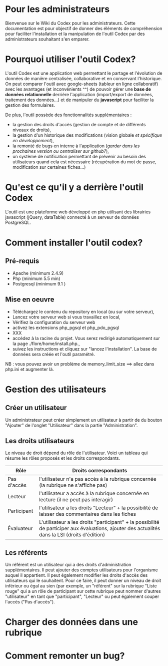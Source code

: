 # Pour les administrateurs

Bienvenue sur le Wiki du Codex pour les administrateurs. Cette documentation est pour objectif de donner des éléments de compréhension pour faciliter l'installation et la manipulation de l'outil Codex par des administrateurs souhaitant s'en emparer.

# Pourquoi utiliser l'outil Codex?
L'outil Codex est une application web permettant le partage et l'évolution de données de manière centralisée, collaborative et en conservant l'historique. On peut comparer l'outil avec google-sheets (tableur en ligne collaboratif) avec les avantages (et inconvénients ^^) de pouvoir gérer une **base de données relationnelle** derrière l'application (import/export de données, traitement des données...) et de manipuler du **javascript** pour faciliter la gestion des formulaires.

De plus, l'outil possède des fonctionnalités supplémentaires : 
- la gestion des droits d'accès (gestion de compte et de différents niveaux de droits),
- la gestion d'un historique des modifications (vision globale *et spécifique en développement*),
- la remonté de bugs en interne à l'application (*garder dans les prochaines version ou centraliser sur github?*),
- un système de notification permettant de prévenir au besoin des utilisateurs quand cela est nécessaire (récupération du mot de passe, modification sur certaines fiches...)

# Qu'est ce qu'il y a derrière l'outil Codex
L'outil est une plateforme web développé en php utilisant des librairies javascript (jQuery, dataTable) connecté à un serveur de données PostgreSQL.


# Comment installer l'outil codex?
## Pré-requis
* Apache (minimum 2.4.9)
* Php (minimum 5.5 min)
* Postgresql (minimum 9.1 )

## Mise en oeuvre
- Téléchargez le contenu du repository en local (ou sur votre serveur),
- Lancez votre serveur web si vous travaillez en local,
- Vérifiez la configuration du serveur web
 - activez les extensions php_pgsql et php_pdo_pgsql
 - XXX
- accédez à la racine du projet. Vous serez redirigé automatiquement sur la page ./flore/home/install.php.,
- suivez les instructions et cliquez sur "lancez l'installation". La base de données sera créée et l'outil paramétré.

NB : vous pouvez avoir un problème de memory_limit_size ==> allez dans php.ini et augmenter là.

# Gestion des utilisateurs
## Créer un utilisateur
Un administrateur peut créer simplement un utilisateur à partir de du bouton "Ajouter" de l'onglet "Utilisateur" dans la partie "Administration".

## Les droits utilisateurs
Le niveau de droit dépend du rôle de l'utilisateur. Voici un tableau qui résume les rôles proposés et les droits correspondants.

| Rôle | Droits correspondants |
| -- | -- |
| Pas d'accès | l'utilisateur n'a pas accès à la rubrique concernée (la rubrique ne s'affiche pas) |
| Lecteur | l'utilisateur a accès à la rubrique concernée en lecture (il ne peut pas interagir) |
| Participant | l'utilisateur a les droits "Lecteur" + la possibilité de laisser des commentaires dans les fiches |
| Évaluateur | L'utilisateur a les droits "participant" + la possibilité de participer aux évaluations, ajouter des actualités dans la LSI (droits d'édition) |

## Les référents
Un référent est un utilisateur qui a des droits d'administration supplémentaires. Il peut ajouter des comptes utilisateurs pour l'organisme auquel il appartient. Il peut également modifier les droits d'accès des utilisateurs qui le souhaitent. Pour ce faire, il peut donner un niveau de droit inférieur ou égal au sien (par exemple, un "référent" sur la rubrique "Liste rouge" qui a un rôle de participant sur cette rubrique peut nommer d'autres "utilisateur" en tant que "participant", "Lecteur" ou peut également couper l'accès ("Pas d'accès").

# Charger des données dans une rubrique

# Comment remonter un bug?

